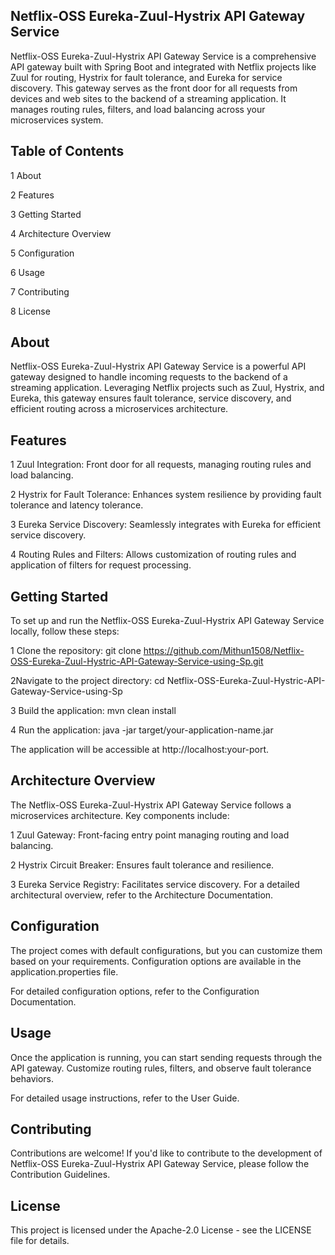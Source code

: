 ## Netflix-OSS Eureka-Zuul-Hystrix API Gateway Service

Netflix-OSS Eureka-Zuul-Hystrix API Gateway Service is a comprehensive API gateway built with Spring Boot and integrated with Netflix projects like Zuul for routing, Hystrix for fault tolerance, and Eureka for service discovery. This gateway serves as the front door for all requests from devices and web sites to the backend of a streaming application. It manages routing rules, filters, and load balancing across your microservices system.

## Table of Contents
1 About

2 Features

3 Getting Started

4 Architecture Overview

5 Configuration

6 Usage

7 Contributing

8 License

## About
Netflix-OSS Eureka-Zuul-Hystrix API Gateway Service is a powerful API gateway designed to handle incoming requests to the backend of a streaming application. Leveraging Netflix projects such as Zuul, Hystrix, and Eureka, this gateway ensures fault tolerance, service discovery, and efficient routing across a microservices architecture.

## Features
1 Zuul Integration: Front door for all requests, managing routing rules and load balancing.

2 Hystrix for Fault Tolerance: Enhances system resilience by providing fault tolerance and latency tolerance.

3 Eureka Service Discovery: Seamlessly integrates with Eureka for efficient service discovery.

4 Routing Rules and Filters: Allows customization of routing rules and application of filters for request processing.

## Getting Started

To set up and run the Netflix-OSS Eureka-Zuul-Hystrix API Gateway Service locally, follow these steps:

1 Clone the repository:
git clone https://github.com/Mithun1508/Netflix-OSS-Eureka-Zuul-Hystric-API-Gateway-Service-using-Sp.git

2Navigate to the project directory:
cd Netflix-OSS-Eureka-Zuul-Hystric-API-Gateway-Service-using-Sp

3 Build the application:
mvn clean install

4 Run the application:
java -jar target/your-application-name.jar

The application will be accessible at http://localhost:your-port.

## Architecture Overview
The Netflix-OSS Eureka-Zuul-Hystrix API Gateway Service follows a microservices architecture. Key components include:

1 Zuul Gateway: Front-facing entry point managing routing and load balancing.

2 Hystrix Circuit Breaker: Ensures fault tolerance and resilience.

3 Eureka Service Registry: Facilitates service discovery.
For a detailed architectural overview, refer to the Architecture Documentation.

## Configuration
The project comes with default configurations, but you can customize them based on your requirements. Configuration options are available in the application.properties file.

For detailed configuration options, refer to the Configuration Documentation.

## Usage
Once the application is running, you can start sending requests through the API gateway. Customize routing rules, filters, and observe fault tolerance behaviors.

For detailed usage instructions, refer to the User Guide.

## Contributing
Contributions are welcome! If you'd like to contribute to the development of Netflix-OSS Eureka-Zuul-Hystrix API Gateway Service, please follow the Contribution Guidelines.

##  License
This project is licensed under the Apache-2.0 License - see the LICENSE file for details.

